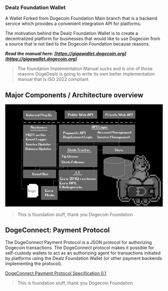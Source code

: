 ### Dealz Foundation Wallet 
A Wallet Forked from Dogecoin Foundation Main branch that is a backend service which provides a convenient integration API for platforms.

The motivation behind the Dealz Foundation Wallet is to create a decentralized platform for businesses that would like to use Dogecoin from a source that is not tied to the Dogecoin Foundation because reasons.

***Read the manual here: [https://gigawallet.dogecoin.org](https://gigawallet.dogecoin.org)***
> The foundation Implementation Manual sucks and is one of those reasons
> DogeDealz is going to write its own better implementation manual that is ISO 2022 compliant

## Major Components / Architecture overview
![Major components of the GigaWallet / DogeConnect Project](/doc/gigawallet-components.png)
> This is foundation stuff, thank you Dogecoin Foundation
>

## DogeConnect: Payment Protocol
The DogeConnect Payment Protocol is a JSON protocol for authorizing Dogecoin transactions. The DogeConnect protocol makes it possible for self-custody wallets to act as an authorizing agent for transactions initiated by platforms using the Dealz Foundation Wallet (or other payment backends implementing the protocol). 

[DogeConnect Payment Protocol Specification 0.1](/doc/doge-connect.md)
> This is foundation stuff, thank you Dogecoin Foundation

